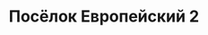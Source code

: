 ---
cottageUrl: 'zhk-evropeiskii'
title: 'Посёлок Европейский 2'
city: 'Сосновский'
titleForLayots: 'данном доме в ЖК Европейский 2'
description: 'Европейский-2. Это обновленная и улучшенная версия поселка Европейский, который построен в 2018–2021 гг., в той же локации. Новый поселок находится четырех километрах от северо-западной границы Челябинска. Челябинская область, Сосновский район, пос. Красное поле.'
year: '2025'
heroImage: '/public/европейский/Poselok_v06_cam21-1.jpg'
location: 'Сосновский'
buildingType: 'Кирпичный'

aboutSectionData: [
    {
        title: 'Расположение',
        text: 'Cовременный загородный посёлок, расположен в лесном массиве в северо-западном пригороде Челябинска. Сосновский район, пос. Красное поле -  экологически чистое место в 20 минутах от города.',
        image: '/европейский/Вид-сверху-1.jpg'
    },
    {
        title: 'Безопасность',
        text: 'В безопасной близости к городской инфраструктуре и на безопасном удалении от промышленных зон.',
        image: '/европейский/Европейский-2.jpg'
    },
    {
        title: 'Благоустройство',
        text: 'Оборудованы гостевые парковки, участки отсыпаны черноземом, высажены ели. Проезжая часть и тротуары устроены по принципу безбарьерной среды. Уложены асфальтовое покрытие и брусчатка. Построена безопасная и современная детская площадка. Сквер на въезде с вечерним освещением, прогулочными дорожками и лавочками.',
        image: '/европейский/Центральная-площадь-1.jpg'
    }
]




galleryImages: ['/европейский/293.jpg', '/европейский/4373-1.jpg', '/европейский/evropeiskii1590166904745.jpg', '/европейский/evropeiskii-31590166904749.jpg', '/европейский/evropeiskii-41590166904750.jpg', '/европейский/evropeiskii-51590166904751.jpg', '/европейский/evropeiskii-61590166904752.jpg', '/европейский/Poselok_v06_cam21-1.jpg', '/европейский/Вид-от-парадного-въезда-1.jpg', '/европейский/Вид-сверху-1.jpg', '/европейский/Европейский-бульвар-1.jpg', '/европейский/Парадный-въезд.jpg', '/европейский/Улица-Балтийская.jpg', '/европейский/Центральная-площадь-1.jpg', '/европейский/image 17.webp', '/европейский/image 18.webp', '/европейский/image 19.webp', '/европейский/image 20.webp', '/европейский/image 21.webp', '/европейский/image 22.webp', '/европейский/image 23.webp', '/европейский/image 24.webp', '/европейский/image 25.webp', '/европейский/image 26.webp']
mapStatic: {
    mapLink: 'https://yandex.ru/maps/?um=constructor%3A9bef0f63b8afcce138bd2ca36daa7faec836c8ce22c7530cb7ccbe80c0ac81ab&amp;source=constructorStatic',
    mapPath: 'https://api-maps.yandex.ru/services/constructor/1.0/static/?um=constructor%3A9bef0f63b8afcce138bd2ca36daa7faec836c8ce22c7530cb7ccbe80c0ac81ab&amp;width=600&amp;height=450&amp;lang=ru_RU',
}
isCottage: true
---